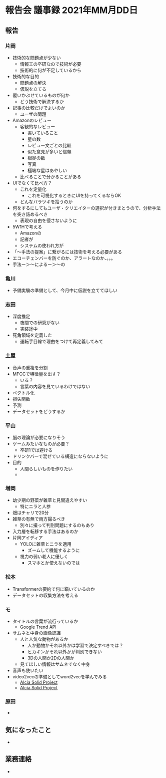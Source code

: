 <!-- tex script for md -->
<script type="text/javascript" async src="https://cdnjs.cloudflare.com/ajax/libs/mathjax/2.7.7/MathJax.js?config=TeX-MML-AM_CHTML">
</script>
<script type="text/x-mathjax-config">
 MathJax.Hub.Config({
 tex2jax: {
 inlineMath: [['$', '$'] ],
 displayMath: [ ['$$','$$'], ["\\[","\\]"] ]
 }
 });
</script>

# 報告会 議事録 2021年MM月DD日

## 報告

### 片岡
- 技術的な問題点が少ない
    - 情報工の卒研なので技術が必要
    - 技術的に何が不足しているから
- 技術的な目的
    - 問題点の解決
    - 仮説を立てる
- 覆いかぶせているものが何か
    - どう技術で解決するか
- 記事の比較だけでよいのか
    - ユーザの問題
- Amazonのレビュー
    - 客観的なレビュー
        - 書いていること
        - 星の数
        - レビュー文ごとの比較
        - 似た意見が多いと信頼
        - 根拠の数
        - 写真
        - 極端な星はあやしい
    - 比べることで分かることがある
- UIでなくて比べ方？
    - これを定量化
        - これを可視化するときにUIを持ってくるならOK
    - どんなバラツキを拾うのか
- 何をするにしてもユーザ・クリエイターの選択が付きまとうので、分析手法を突き詰めるべき
    - 表現の自由を侵さないように
- 5W1Hで考える
    - Amazonの
    - 記者が
    - システムの使われ方が
- 「～手法の提案」に繋がるには技術を考える必要がある
- エコーチェンバーを防ぐのか、アラートなのか、。。。
- 手法ー＞～によるー＞～の

### 亀川
- 予備実験の準備として、今月中に仮説を立ててほしい

### 志田
- 深度推定
    - 夜間での研究がない
    - 実装途中
- 死角領域を定義した
    - 運転手目線で理由をつけて再定義してみて

### 土屋
- 音声の重複を分割
- MFCCで特徴量を出す？
    - いる？
    - 言葉の内容を見ているわけではない
- ベクトル化
- 損失関数
- 予測
- データセットをどうするか

### 平山
- 脳の理論が必要になりそう
- ゲームみたいなものが必要？
    - 卒研1では避ける
- ドリンクバーで混ぜている構造にならないように
- 目的
    - 人間らしいものを作りたい
    - 

### 増岡
- 幼少期の野菜が雑草と見間違えやすい
    - 特にニラと人参
- 畑はチャリで20分
- 雑草の有無で両方撮るべき
    - 別々に撮って判別問題にするのもあり
- 入力層を転移する手法はあるのか
- 片岡アイディア
    - YOLOに雑草とニラを適用
        - ズームして機能するように
    - 視力の弱い老人に優しく
        - スマホとか使えないのでは

### 松本
- Transformerの要約で何に躓いているのか
- データセットの収集方法を考える

### モ
- タイトルの言葉が流行っているか
    - Google Trend API
- サムネと中身の画像認識
    - 人と人気な動物があるか
        - 人か動物かそれ以外かは学習で決定すべきでは？
        - ヒカキンかそれ以外かが判別できない
        - 3Dの人間か2Dの人間か
    - 見てほしい情報はサムネでなく中身
- 音声も使いたい
- video2vecの準備としてword2vecを学んでみる
    - [AIcia Solid Project](https://www.youtube.com/watch?v=0CXCqxQAKKQ)
    - [AIcia Solid Project](https://www.youtube.com/watch?v=jlmt4nY0-o0)

### 原田
- 

## 気になったこと
- 

## 業務連絡
- 

